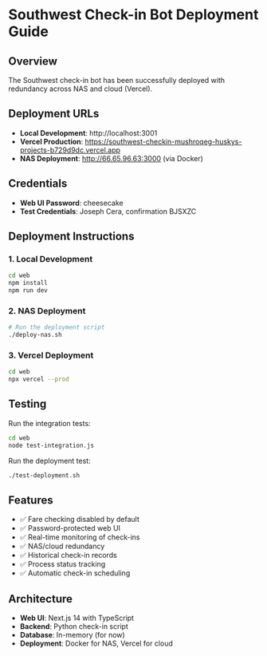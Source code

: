 # Southwest Check-in Bot Deployment Guide

## Overview
The Southwest check-in bot has been successfully deployed with redundancy across NAS and cloud (Vercel).

## Deployment URLs
- **Local Development**: http://localhost:3001
- **Vercel Production**: https://southwest-checkin-mushroqeg-huskys-projects-b729d9dc.vercel.app
- **NAS Deployment**: http://66.65.96.63:3000 (via Docker)

## Credentials
- **Web UI Password**: cheesecake
- **Test Credentials**: Joseph Cera, confirmation BJSXZC

## Deployment Instructions

### 1. Local Development
```bash
cd web
npm install
npm run dev
```

### 2. NAS Deployment
```bash
# Run the deployment script
./deploy-nas.sh
```

### 3. Vercel Deployment
```bash
cd web
npx vercel --prod
```

## Testing
Run the integration tests:
```bash
cd web
node test-integration.js
```

Run the deployment test:
```bash
./test-deployment.sh
```

## Features
- ✅ Fare checking disabled by default
- ✅ Password-protected web UI
- ✅ Real-time monitoring of check-ins
- ✅ NAS/cloud redundancy
- ✅ Historical check-in records
- ✅ Process status tracking
- ✅ Automatic check-in scheduling

## Architecture
- **Web UI**: Next.js 14 with TypeScript
- **Backend**: Python check-in script
- **Database**: In-memory (for now)
- **Deployment**: Docker for NAS, Vercel for cloud
